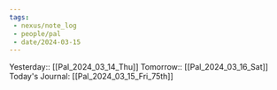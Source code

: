 ```yaml
---
tags:
 - nexus/note_log
 - people/pal
 - date/2024-03-15
---
```

Yesterday:: [[Pal_2024_03_14_Thu]] 
Tomorrow:: [[Pal_2024_03_16_Sat]]  
Today's Journal: [[Pal_2024_03_15_Fri_75th]] 





